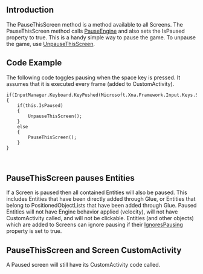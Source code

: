 ## Introduction

The PauseThisScreen method is a method available to all Screens. The PauseThisScreen method calls [PauseEngine](/frb/docs/index.php?title=FlatRedBall.Instructions.InstructionManager.PauseEngine "FlatRedBall.Instructions.InstructionManager.PauseEngine") and also sets the IsPaused property to true. This is a handy simple way to pause the game. To unpause the game, use [UnpauseThisScreen](/frb/docs/index.php?title=Glue:Reference:Screens:UnpauseThisScreen&action=edit&redlink=1 "Glue:Reference:Screens:UnpauseThisScreen (page does not exist)").

## Code Example

The following code toggles pausing when the space key is pressed. It assumes that it is executed every frame (added to CustomActivity).

    if(InputManager.Keyboard.KeyPushed(Microsoft.Xna.Framework.Input.Keys.Space))
    {
        if(this.IsPaused)
        {
            UnpauseThisScreen();
        }
        else
        {
            PauseThisScreen();
        }
    }

 

## PauseThisScreen pauses Entities

If a Screen is paused then all contained Entities will also be paused. This includes Entities that have been directly added through Glue, or Entities that belong to PositionedObjectLists that have been added through Glue. Paused Entities will not have Engine behavior applied (velocity), will not have CustomActivity called, and will not be clickable. Entities (and other objects) which are added to Screens can ignore pausing if their [IgnoresPausing](/frb/docs/index.php?title=Glue:Reference:Objects:IgnoresPausing "Glue:Reference:Objects:IgnoresPausing") property is set to true.

## PauseThisScreen and Screen CustomActivity

A Paused screen will still have its CustomActivity code called.
